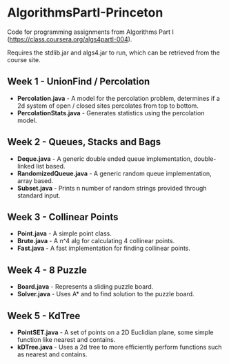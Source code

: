 AlgorithmsPartI-Princeton
=====================

Code for programming assignments from Algorithms Part I (https://class.coursera.org/algs4partI-004).

Requires the stdlib.jar and algs4.jar to run, which can be retrieved from the course site.

Week 1 - UnionFind / Percolation
----------------------------
 - **Percolation.java** - A model for the percolation problem, determines if a 2d system of open / closed sites percolates from top to bottom.
 - **PercolationStats.java** - Generates statistics using the percolation model.

Week 2 - Queues, Stacks and Bags
--------------------------------
 - **Deque.java** - A generic double ended queue implementation, double-linked list based.
 - **RandomizedQueue.java** - A generic random queue implementation, array based.
 - **Subset.java** - Prints n number of random strings provided through standard input.

Week 3 - Collinear Points
-------------------------
 - **Point.java** - A simple point class.
 - **Brute.java** - A n^4 alg for calculating 4 collinear points.
 - **Fast.java** - A fast implementation for finding collinear points.

Week 4 - 8 Puzzle
-----------------
 - **Board.java** - Represents a sliding puzzle board.
 - **Solver.java** - Uses A* and to find solution to the puzzle board.

Week 5 - KdTree
---------------
 - **PointSET.java** - A set of points on a 2D Euclidian plane, some simple function like nearest and contains.
 - **kDTree.java** - Uses a 2d tree to more efficiently perform functions such as nearest and contains.